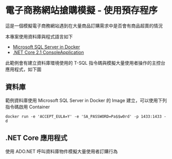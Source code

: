 # 電子商務網站搶購模擬 - 使用預存程序

這是一個模擬電子商務網站遇到在大量商品訂購需求中是否會有商品超賣的情況

本專案使用資料庫與程式語言如下

- [Microsoft SQL Server in Docker](https://hub.docker.com/r/microsoft/mssql-server-linux/)
- [.NET Core 2.1 ConsoleApplication](https://docs.microsoft.com/zh-tw/dotnet/core/)

此範例會有建立資料庫環境使用的 T-SQL 指令碼與模擬大量使用者操作的主控台應用程式，如下圖

## 資料庫

範例資料庫使用 Microsoft SQL Server in Docker 的 Image 建立，可以使用下列指令碼啟用 Container

```
docker run -e 'ACCEPT_EULA=Y' -e 'SA_PASSWORD=Pa$$w0rd' -p 1433:1433 -d
```

## .NET Core 應用程式

使用 ADO.NET 呼叫資料庫物件模擬大量使用者訂購行為
